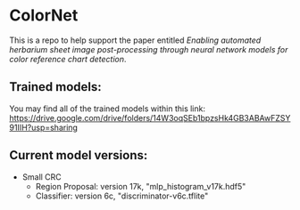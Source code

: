 # ColorNet
This is a repo to help support the paper entitled *Enabling automated herbarium sheet image post-processing through neural network models for color reference chart detection*. 

## Trained models:
You may find all of the trained models within this link: https://drive.google.com/drive/folders/14W3oqSEb1bpzsHk4GB3ABAwFZSY91IIH?usp=sharing

## Current model versions:
- Small CRC
  - Region Proposal: version 17k, "mlp_histogram_v17k.hdf5"
  - Classifier: version 6c, "discriminator-v6c.tflite"
